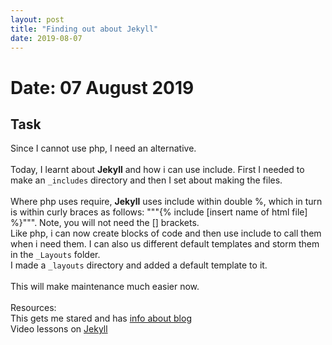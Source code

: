 ```yaml
---
layout: post
title: "Finding out about Jekyll"
date: 2019-08-07
---
```


# Date: 07 August 2019

## Task
Since I cannot use php, I need an alternative. <br><br>
Today, I learnt about **Jekyll** and how i can use include.  First I needed to make an `_includes` directory and then I set about making the files.
<br>
<br>
Where php uses require, **Jekyll** uses include within double %, which in turn is within curly braces as follows:
  """{% include [insert name of html file] %}""".  Note, you will not need the [] brackets. 
<br>
Like php, i can now create blocks of code and then use include to call them when i need them.  I can also us different default templates and storm them in the `_Layouts` folder. <br>
I made a `_layouts` directory and added a default template to it. <br><br>
This will make maintenance much easier now. 
<br>
<br>
Resources:<br>
This gets me stared and has [info about blog](http://jmcglone.com/guides/github-pages/)
<br>
Video lessons on [Jekyll](https://youtu.be/HfcJeRby2a8)
